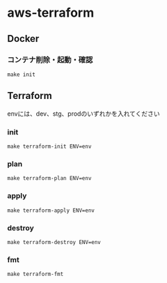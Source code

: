 # aws-terraform

## Docker

### コンテナ削除・起動・確認

```shell
make init
```

## Terraform

envには、dev、stg、prodのいずれかを入れてください

### init

```shell
make terraform-init ENV=env
```

### plan

```shell
make terraform-plan ENV=env
```

### apply

```shell
make terraform-apply ENV=env
```

### destroy

```shell
make terraform-destroy ENV=env
```

###  fmt

```shell
make terraform-fmt
```
